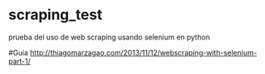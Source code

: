 # scraping_test
prueba del uso de web scraping usando selenium en python

#Guia
http://thiagomarzagao.com/2013/11/12/webscraping-with-selenium-part-1/

